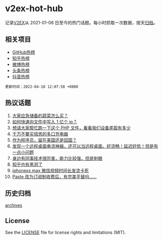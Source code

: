 # v2ex-hot-hub

 记录[V2EX](https://www.v2ex.com/)从 2021-01-06 日至今的热门话题。每小时抓取一次数据，按天[归档](archives)。
 
 ## 相关项目

- [GitHub热榜](https://github.com/snaildev/github-hot-hub)
- [知乎热榜](https://github.com/snaildev/zhihu-hot-hub)
- [微博热榜](https://github.com/snaildev/weibo-hot-hub)
- [头条热榜](https://github.com/snaildev/toutiao-hot-hub)
- [抖音热榜](https://github.com/snaildev/douyin-hot-hub)


 `更新时间：2022-04-10 12:07:58 +0800`

## 热议话题

1. [大家应急储备的蔬菜怎么买？](https://www.v2ex.com/t/845870)
1. [如何快速向文件中写入 1 亿个 ip？](https://www.v2ex.com/t/845892)
1. [想请大家帮忙跑一下这个 PHP 文件，看看我们设备差距有多少](https://www.v2ex.com/t/845947)
1. [千万不要买倍思的多口充电器](https://www.v2ex.com/t/845887)
1. [作为程序员，留在美国还是回国？](https://www.v2ex.com/t/846009)
1. [发现一个远程桌面串流神器，还可以当远程桌面。好流畅！延迟好低！但是有一点小问题](https://www.v2ex.com/t/845934)
1. [身边有同事技术很厉害，能力比较强，但是刺眼](https://www.v2ex.com/t/845931)
1. [知乎也有黑洞了](https://www.v2ex.com/t/845930)
1. [iphonexs max 微信视频时间长发烫卡死](https://www.v2ex.com/t/845912)
1. [Paste 改为订阅制收费后，有完美平替吗……](https://www.v2ex.com/t/845889)

## 历史归档

[archives](archives)

## License

See the [LICENSE](LICENSE) file for license rights and limitations (MIT).

